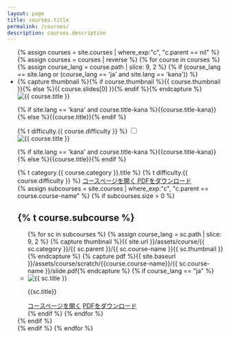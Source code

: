 ```yaml
---
layout: page
title: courses.title
permalink: /courses/
description: courses.description
---
```


<ul class="top-course-list course-list">
{% assign courses = site.courses | where_exp:"c", "c.parent == nil" %}
{% assign courses = courses | reverse %}
{% for course in courses %}
  {% assign course_lang = course.path | slice: 9, 2 %}
  {% if (course_lang == site.lang or (course_lang == 'ja' and site.lang == 'kana')) %}
  <li class="card-list-item">
    <label for="course-check-{{course.course-name}}">
    {% capture thumbnail %}{% if course.thumbnail %}{{ course.thumbnail }}{% else %}{{ course.slides[0] }}{% endif %}{% endcapture %}
    <img data-src="{{ site.url }}/assets/course/{{ course.category }}/{{ course.course-name }}{{ thumbnail }}" data-width="348" alt="{{ course.title }}" loading="lazy">
    <p class="course-list-title">{% if site.lang == 'kana' and course.title-kana %}{{course.title-kana}}{% else %}{{course.title}}{% endif %}</p>
    <span class="top-course-list-difficulty {{ course.difficulty }}"> {% t difficulty.{{ course.difficulty }} %} </span>
    </label>
    <input type="checkbox" class="course-check" id="course-check-{{course.course-name}}">
    <div class="course-details">
      <label for="course-check-{{course.course-name}}" class="course-details-bg"></label>
      <div class="course-details-item">
        <label for="course-check-{{course.course-name}}" class="course-details-item-close"><i class="fas fa-times"></i></label>
        <div class="course-details-item-content">
          <img data-src="{{ site.url }}/assets/course/{{ course.category }}/{{ course.course-name }}{{ thumbnail }}" data-width="348" alt="{{ course.title }}" loading="lazy">
          <p class="course-list-title">{% if site.lang == 'kana' and course.title-kana %}{{course.title-kana}}{% else %}{{course.title}}{% endif %}</p>
          <span>{% t category.{{ course.category }}.title %}</span><span class="top-course-list-difficulty {{ course.difficulty }}"> {% t difficulty.{{ course.difficulty }} %} </span>
          <a href="{{ site.url }}/{{ course.category }}/{{ course.course-name }}/" class="download-pdf">
          コースページを開く
          </a>
          <a href="{{ site.baseurl }}/assets/course/scratch/{{course.course-name}}/slide.pdf" download="{{ site.baseurl }}/assets/course/scratch/{{course.course-name}}/slide.pdf" class="download-pdf">
          PDFをダウンロード
          </a>
          <div class="">
            <section class="slide-page" id="subcourse">
              {% assign subcourses = site.courses | where_exp:"c",
              "c.parent == course.course-name" %}
              {% if subcourses.size > 0 %}
              <a href="#subcourse" style="text-decoration:none;"><h2>{% t course.subcourse %} <i class="fas fa-angle-down"></i></h2></a>
              <ul class="course-list">
              {% for sc in subcourses %}
              {% assign course_lang = sc.path | slice: 9, 2 %}
              {% capture thumbnail %}{{ site.url }}/assets/course/{{ sc.category }}/{{ sc.parent }}/{{ sc.course-name }}{{ sc.thumbnail }}{% endcapture %}
              {% capture pdf %}{{ site.baseurl }}/assets/course/scratch/{{course.course-name}}/{{ sc.course-name }}/slide.pdf{% endcapture %}
              {% if course_lang == "ja" %}
                <li class="card-list-item">
                  <img data-src="{{ thumbnail }}" data-width="212" alt="{{ sc.title }}" loading="lazy">
                  <p class="course-list-title">{{sc.title}}</p>
                  <a href="{{ site.baseurl }}{{sc.url}}">コースページを開く</a>
                  <a href="{{ pdf }}" download="{{ pdf }}" class="download-pdf">
                  PDFをダウンロード
                  </a>
                </li>
              {% endif %}
              {% endfor %}
              </ul>
              {% endif %}
            </section>
          </div>
        </div>
      </div>
    </div>
  </li>
  {% endif %}
{% endfor %}
</ul>

<style media="screen">
  .normal::before {
    color: #ffb801;
  }
  .easy::before {
    color: #8bca31;
  }
  .hard::before {
    color: #ff81ae;
  }
</style>
